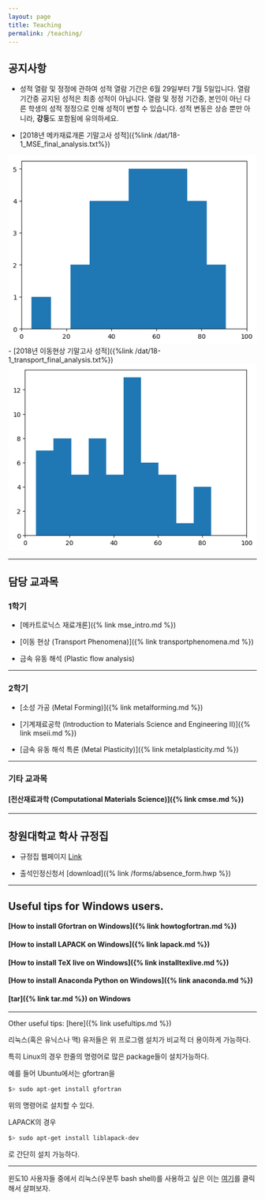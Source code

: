 ```yaml
---
layout: page
title: Teaching
permalink: /teaching/
---
```



## 공지사항
- 성적 열람 및 정정에 관하여
성적 열람 기간은 6월 29일부터 7월 5일입니다.
열람 기간중 공지된 성적은 최종 성적이 아닙니다.
열람 및 정정 기간중, 본인이 아닌 다른 학생의 성적 정정으로 인해 성적이 변할 수 있습니다.
성적 변동은 상승 뿐만 아니라, **강등**도 포함됨에 유의하세요.

- [2018년 메카재료개론 기말고사 성적]({%link /dat/18-1_MSE_final_analysis.txt%})
<img src='/dat/18-1_MSE_final.png'>
- [2018년 이동현상 기말고사 성적]({%link /dat/18-1_transport_final_analysis.txt%})
<img src='/dat/18-1_transport_final.png'>


<!-- - [2018년 메카재료개론 중간고사 성적]({%link /dat/18-1_MSE_midterm_analysis.txt%})
<!-- <img src='/dat/18-1_MSE_midterm.png'>
<!-- - [2018년 이동현상 중간고사 성적]({%link /dat/18-1_transport_midterm_analysis.txt%})
<!-- <img src='/dat/18-1_transport_midterm.png'>


<!-- - [2017년 기계재료공학 기말고사 성적]({%link /dat/score_record_2017_MSEII_analysis_final.txt%}) -->
<!-- <img src='/dat/score_record_2017_MSEII_final.png'> -->
<!-- - [2017년 소성가공학 기말고사 성적]({%link /dat/score_record_2017_MF_analysis_final.txt%}) -->
<!-- <img src='/dat/score_record_2017_MF_final.png'> -->


----------------------------

## 담당 교과목

### 1학기

- [메카트로닉스 재료개론]({% link mse_intro.md %})

- [이동 현상 (Transport Phenomena)]({% link transportphenomena.md %})

- 금속 유동 해석 (Plastic flow analysis)

----------------------------

### 2학기

- [소성 가공 (Metal Forming)]({% link metalforming.md %})

- [기계재료공학 (Introduction to Materials Science and Engineering II)]({% link mseii.md %})

- [금속 유동 해석 특론 (Metal Plasticity)]({% link metalplasticity.md %})

----------------------------

### 기타 교과목

#### [전산재료과학 (Computational Materials Science)]({% link cmse.md %})

----------------------------

## 창원대학교 학사 규정집

- 규정집 웹페이지 [Link](http://w3.changwon.ac.kr/kor/html/05_facilities/facilities_0101.php)

- 출석인정신청서 [download]({% link /forms/absence_form.hwp %})

----------------------------

## Useful tips for Windows users.

#### [How to install Gfortran on Windows]({% link howtogfortran.md %})

#### [How to install LAPACK on Windows]({% link lapack.md %})

#### [How to install TeX live on Windows]({% link installtexlive.md %})

#### [How to install Anaconda Python on Windows]({% link anaconda.md %})

#### [tar]({% link tar.md %}) on Windows

----------------------------

Other useful tips: [here]({% link usefultips.md %})

리눅스(혹은 유닉스나 맥) 유저들은 위 프로그램 설치가 비교적 더 용이하게 가능하다.

특히 Linux의 경우 한줄의 명령어로 많은 package들이 설치가능하다.

예를 들어 Ubuntu에서는 gfortran을

```bash
$> sudo apt-get install gfortran
```

위의 명령어로 설치할 수 있다.

LAPACK의 경우

```bash
$> sudo apt-get install liblapack-dev
```
로 간단히 설치 가능하다.

---------------------------

윈도10 사용자들 중에서 리눅스(우분투 bash shell)를 사용하고 싶은 이는
[여기](https://www.windowscentral.com/how-install-bash-shell-command-line-windows-10)를
 클릭해서 살펴보자.
